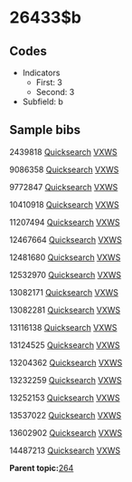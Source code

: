 # 26433$b

## Codes

-   Indicators
    -   First: 3
    -   Second: 3
-   Subfield: b

## Sample bibs

2439818 [Quicksearch](https://search.library.yale.edu/catalog/2439818) [VXWS](http://prodorbis.library.yale.edu:7014/vxws/GetHoldingsService?bibId=2439818)

9086358 [Quicksearch](https://search.library.yale.edu/catalog/9086358) [VXWS](http://prodorbis.library.yale.edu:7014/vxws/GetHoldingsService?bibId=9086358)

9772847 [Quicksearch](https://search.library.yale.edu/catalog/9772847) [VXWS](http://prodorbis.library.yale.edu:7014/vxws/GetHoldingsService?bibId=9772847)

10410918 [Quicksearch](https://search.library.yale.edu/catalog/10410918) [VXWS](http://prodorbis.library.yale.edu:7014/vxws/GetHoldingsService?bibId=10410918)

11207494 [Quicksearch](https://search.library.yale.edu/catalog/11207494) [VXWS](http://prodorbis.library.yale.edu:7014/vxws/GetHoldingsService?bibId=11207494)

12467664 [Quicksearch](https://search.library.yale.edu/catalog/12467664) [VXWS](http://prodorbis.library.yale.edu:7014/vxws/GetHoldingsService?bibId=12467664)

12481680 [Quicksearch](https://search.library.yale.edu/catalog/12481680) [VXWS](http://prodorbis.library.yale.edu:7014/vxws/GetHoldingsService?bibId=12481680)

12532970 [Quicksearch](https://search.library.yale.edu/catalog/12532970) [VXWS](http://prodorbis.library.yale.edu:7014/vxws/GetHoldingsService?bibId=12532970)

13082171 [Quicksearch](https://search.library.yale.edu/catalog/13082171) [VXWS](http://prodorbis.library.yale.edu:7014/vxws/GetHoldingsService?bibId=13082171)

13082281 [Quicksearch](https://search.library.yale.edu/catalog/13082281) [VXWS](http://prodorbis.library.yale.edu:7014/vxws/GetHoldingsService?bibId=13082281)

13116138 [Quicksearch](https://search.library.yale.edu/catalog/13116138) [VXWS](http://prodorbis.library.yale.edu:7014/vxws/GetHoldingsService?bibId=13116138)

13124525 [Quicksearch](https://search.library.yale.edu/catalog/13124525) [VXWS](http://prodorbis.library.yale.edu:7014/vxws/GetHoldingsService?bibId=13124525)

13204362 [Quicksearch](https://search.library.yale.edu/catalog/13204362) [VXWS](http://prodorbis.library.yale.edu:7014/vxws/GetHoldingsService?bibId=13204362)

13232259 [Quicksearch](https://search.library.yale.edu/catalog/13232259) [VXWS](http://prodorbis.library.yale.edu:7014/vxws/GetHoldingsService?bibId=13232259)

13252153 [Quicksearch](https://search.library.yale.edu/catalog/13252153) [VXWS](http://prodorbis.library.yale.edu:7014/vxws/GetHoldingsService?bibId=13252153)

13537022 [Quicksearch](https://search.library.yale.edu/catalog/13537022) [VXWS](http://prodorbis.library.yale.edu:7014/vxws/GetHoldingsService?bibId=13537022)

13602902 [Quicksearch](https://search.library.yale.edu/catalog/13602902) [VXWS](http://prodorbis.library.yale.edu:7014/vxws/GetHoldingsService?bibId=13602902)

14487213 [Quicksearch](https://search.library.yale.edu/catalog/14487213) [VXWS](http://prodorbis.library.yale.edu:7014/vxws/GetHoldingsService?bibId=14487213)

**Parent topic:**[264](../../tags/264/264.md)

